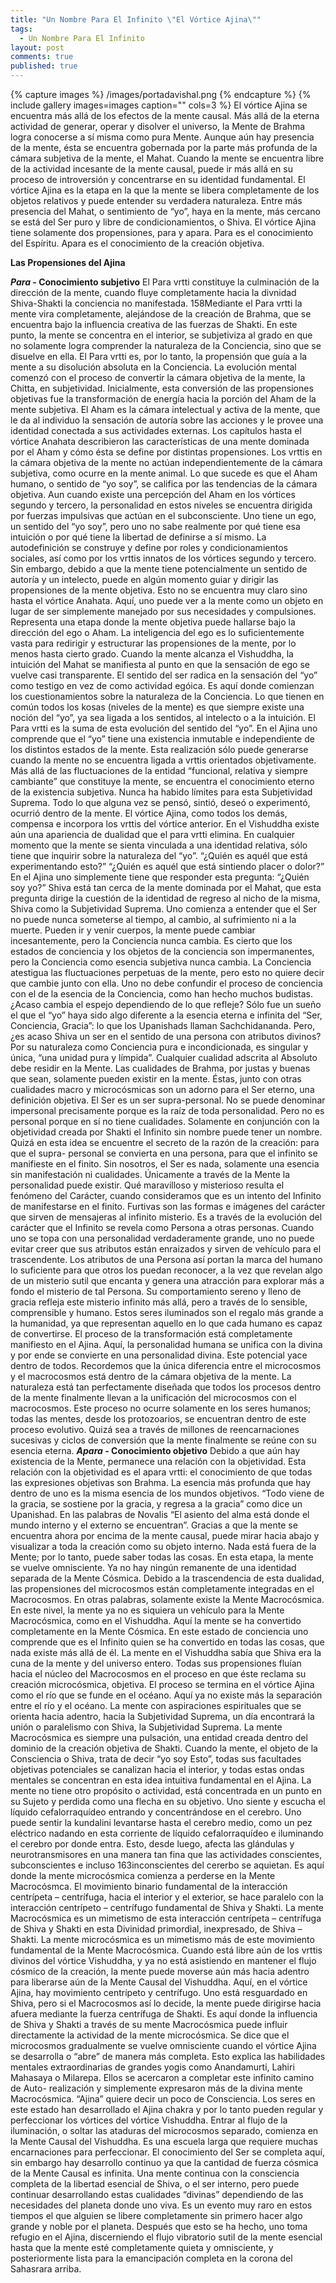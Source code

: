 ```yaml
---
title: "Un Nombre Para El Infinito \"El Vórtice Ajina\""
tags: 
  - Un Nombre Para El Infinito
layout: post
comments: true
published: true
---
```



{% capture images %}
	/images/portadavishal.png
{% endcapture %}
{% include gallery images=images caption="" cols=3 %}
El vórtice Ajina se encuentra más allá de los
efectos de la mente causal. Más allá de la eterna
actividad de generar, operar y disolver el universo, la
Mente de Brahma logra conocerse a sí misma como pura
Mente. Aunque aún hay presencia de la mente, ésta se
encuentra gobernada por la parte más profunda de la
cámara subjetiva de la mente, el Mahat. Cuando la mente
se encuentra libre de la actividad incesante de la mente
causal, puede ir más allá en su proceso de introversión y
concentrarse en su identidad fundamental. El vórtice Ajina
es la etapa en la que la mente se libera completamente
de los objetos relativos y puede entender su verdadera
naturaleza. Entre más presencia del Mahat, o sentimiento
de “yo”, haya en la mente, más cercano se está del Ser
puro y libre de condicionamientos, o Shiva.
El vórtice Ajina tiene solamente dos propensiones,
para y apara. Para es el conocimiento del Espíritu. Apara
es el conocimiento de la creación objetiva.

<strong>Las Propensiones del Ajina</strong>

<strong><em>Para</em> - Conocimiento subjetivo</strong>
El Para vrtti constituye la culminación de la
dirección de la mente, cuando fluye completamente hacia
la divnidad Shiva-Shakti la conciencia no manifestada.
158Mediante el Para vrtti la mente vira completamente,
alejándose de la creación de Brahma, que se encuentra
bajo la influencia creativa de las fuerzas de Shakti. En
este punto, la mente se concentra en el interior, se
subjetiviza al grado en que no solamente logra
comprender la naturaleza de la Conciencia, sino que se
disuelve en ella. El Para vrtti es, por lo tanto, la
propensión que guía a la mente a su disolución absoluta
en la Conciencia.
La evolución mental comenzó con el proceso de
convertir la cámara objetiva de la mente, la Chitta, en
subjetividad. Inicialmente, esta conversión de las
propensiones objetivas fue la transformación de energía
hacia la porción del Aham de la mente subjetiva. El Aham
es la cámara intelectual y activa de la mente, que le da al
individuo la sensación de autoría sobre las acciones y le
provee una identidad conectada a sus actividades
externas. Los capítulos hasta el vórtice Anahata
describieron las características de una mente dominada
por el Aham y cómo ésta se define por distintas
propensiones. Los vrttis en la cámara objetiva de la mente
no actúan independientemente de la cámara subjetiva,
como ocurre en la mente animal. Lo que sucede es que el
Aham humano, o sentido de “yo soy”, se califica por las
tendencias de la cámara objetiva. Aun cuando existe una
percepción del Aham en los vórtices segundo y tercero, la
personalidad en estos niveles se encuentra dirigida por
fuerzas impulsivas que actúan en el subconsciente. Uno
tiene un ego, un sentido del “yo soy”, pero uno no sabe
realmente por qué tiene esa intuición o por qué tiene la
libertad de definirse a sí mismo. La autodefinición se
construye y define por roles y condicionamientos sociales,
así como por los vrttis innatos de los vórtices segundo y
tercero. Sin embargo, debido a que la mente tiene
potencialmente un sentido de autoría y un intelecto,
puede en algún momento guiar y dirigir las propensiones
de la mente objetiva. Esto no se encuentra muy claro sino
hasta el vórtice Anahata. Aquí, uno puede ver a la mente
como un objeto en lugar de ser simplemente manejado
por sus necesidades y compulsiones. Representa una
etapa donde la mente objetiva puede hallarse bajo la
dirección del ego o Aham. La inteligencia del ego es lo
suficientemente vasta para redirigir y estructurar las
propensiones de la mente, por lo menos hasta cierto
grado. Cuando la mente alcanza el Vishuddha, la intuición
del Mahat se manifiesta al punto en que la sensación de
ego se vuelve casi transparente. El sentido del ser radica
en la sensación del “yo” como testigo en vez de como
actividad egóica. Es aquí donde comienzan los
cuestionamientos sobre la naturaleza de la Conciencia.
Lo que tienen en común todos los kosas (niveles de
la mente) es que siempre existe una noción del “yo”, ya
sea ligada a los sentidos, al intelecto o a la intuición. El
Para vrtti es la suma de esta evolución del sentido del
“yo”. En el Ajina uno comprende que el “yo” tiene una
existencia inmutable e independiente de los distintos
estados de la mente. Esta realización sólo puede
generarse cuando la mente no se encuentra ligada a
vrttis orientados objetivamente. Más allá de las
fluctuaciones de la entidad “funcional, relativa y siempre
cambiante” que constituye la mente, se encuentra el
conocimiento eterno de la existencia subjetiva. Nunca ha
habido límites para esta Subjetividad Suprema. Todo lo
que alguna vez se pensó, sintió, deseó o experimentó,
ocurrió dentro de la mente.
El vórtice Ajina, como todos los demás, compensa e
incorpora los vrttis del vórtice anterior. En el Vishuddha
existe aún una apariencia de dualidad que el para vrtti
elimina. En cualquier momento que la mente se sienta
vinculada a una identidad relativa, sólo tiene que inquirir
sobre la naturaleza del “yo”. “¿Quién es aquél que está
experimentando esto?” “¿Quién es aquél que está
sintiendo placer o dolor?” En el Ajina uno simplemente
tiene que responder esta pregunta: “¿Quién soy yo?”
Shiva está tan cerca de la mente dominada por el Mahat,
que esta pregunta dirige la cuestión de la identidad de
regreso al nicho de la misma, Shiva como la Subjetividad
Suprema. Uno comienza a entender que el Ser no puede
nunca someterse al tiempo, al cambio, al sufrimiento ni a
la muerte. Pueden ir y venir cuerpos, la mente puede
cambiar incesantemente, pero la Conciencia nunca
cambia. Es cierto que los estados de conciencia y los
objetos de la conciencia son impermanentes, pero la
Conciencia como esencia subjetiva nunca cambia. La
Conciencia atestigua las fluctuaciones perpetuas de la
mente, pero esto no quiere decir que cambie junto con
ella. Uno no debe confundir el proceso de conciencia con
el de la esencia de la Conciencia, como han hecho
muchos budistas. ¿Acaso cambia el espejo dependiendo
de lo que refleje? Sólo fue un sueño el que el “yo” haya
sido algo diferente a la esencia eterna e infinita del “Ser,
Conciencia, Gracia”: lo que los Upanishads llaman
Sachchidananda.
Pero, ¿es acaso Shiva un ser en el sentido de una
persona con atributos divinos? Por su naturaleza como
Conciencia pura e incondicionada, es singular y única,
“una unidad pura y límpida”. Cualquier cualidad adscrita
al Absoluto debe residir en la Mente. Las cualidades de
Brahma, por justas y buenas que sean, solamente pueden
existir en la mente. Éstas, junto con otras cualidades
macro y microcósmicas son un adorno para el Ser eterno,
una definición objetiva.
El Ser es un ser supra-personal. No se puede
denominar impersonal precisamente porque es la raíz de
toda personalidad. Pero no es personal porque en sí no
tiene cualidades. Solamente en conjunción con la
objetividad creada por Shakti el Infinito sin nombre puede
tener un nombre. Quizá en esta idea se encuentre el
secreto de la razón de la creación: para que el supra-
personal se convierta en una persona, para que el infinito
se manifieste en el finito. Sin nosotros, el Ser es nada,
solamente una esencia sin manifestación ni cualidades.
Únicamente a través de la Mente la personalidad puede
existir. Qué maravilloso y misterioso resulta el fenómeno
del Carácter, cuando consideramos que es un intento del
Infinito de manifestarse en el finito. Furtivas son las
formas e imágenes del carácter que sirven de mensajeras
al infinito misterio. Es a través de la evolución del
carácter que el Infinito se revela como Persona a otras
personas. Cuando uno se topa con una personalidad
verdaderamente grande, uno no puede evitar creer que
sus atributos están enraizados y sirven de vehículo para
el trascendente. Los atributos de una Persona así portan
la marca del humano lo suficiente para que otros los
puedan reconocer, a la vez que revelan algo de un
misterio sutil que encanta y genera una atracción para
explorar más a fondo el misterio de tal Persona. Su
comportamiento sereno y lleno de gracia refleja este
misterio infinito más allá, pero a través de lo sensible,
comprensible y humano. Estos seres iluminados son el
regalo más grande a la humanidad, ya que representan
aquello en lo que cada humano es capaz de convertirse.
El proceso de la transformación está
completamente manifiesto en el Ajina. Aquí, la
personalidad humana se unifica con la divina y por ende
se convierte en una personalidad divina. Este potencial
yace dentro de todos. Recordemos que la única diferencia
entre el microcosmos y el macrocosmos está dentro de la
cámara objetiva de la mente. La naturaleza está tan
perfectamente diseñada que todos los procesos dentro de
la mente finalmente llevan a la unificación del
microcosmos con el macrocosmos. Este proceso no ocurre
solamente en los seres humanos; todas las mentes, desde
los protozoarios, se encuentran dentro de este proceso
evolutivo. Quizá sea a través de millones de
reencarnaciones sucesivas y ciclos de conversión que la
mente finalmente se reúne con su esencia eterna.
<strong><em>Apara</em> - Conocimiento objetivo</strong>
Debido a que aún hay existencia de la Mente,
permanece una relación con la objetividad. Esta relación
con la objetividad es el apara vrtti: el conocimiento de
que todas las expresiones objetivas son Brahma. La
esencia más profunda que hay dentro de uno es la misma
esencia de los mundos objetivos. “Todo viene de la gracia,
se sostiene por la gracia, y regresa a la gracia” como dice
un Upanishad. En las palabras de Novalis “El asiento del
alma está donde el mundo interno y el externo se
encuentran”.
Gracias a que la mente se encuentra ahora por
encima de la mente causal, puede mirar hacia abajo y
visualizar a toda la creación como su objeto interno. Nada
está fuera de la Mente; por lo tanto, puede saber todas
las cosas. En esta etapa, la mente se vuelve omnisciente.
Ya no hay ningún remanente de una identidad separada
de la Mente Cósmica. Debido a la trascendencia de esta
dualidad, las propensiones del microcosmos están
completamente integradas en el Macrocosmos. En otras
palabras, solamente existe la Mente Macrocósmica. En
este nivel, la mente ya no es siquiera un vehículo para la
Mente Macrocósmica, como en el Vishuddha. Aquí la
mente se ha convertido completamente en la Mente
Cósmica. En este estado de conciencia uno comprende
que es el Infinito quien se ha convertido en todas las
cosas, que nada existe más allá de él. La mente en el
Vishuddha sabía que Shiva era la cuna de la mente y del
universo entero. Todas sus propensiones fluían hacia el
núcleo del Macrocosmos en el proceso en que éste
reclama su creación microcósmica, objetiva. El proceso se
termina en el vórtice Ajina como el río que se funde en el
océano. Aquí ya no existe más la separación entre el río y
el océano.
La mente con aspiraciones espirituales que se
orienta hacia adentro, hacia la Subjetividad Suprema, un
día encontrará la unión o paralelismo con Shiva, la
Subjetividad Suprema. La mente Macrocósmica es
siempre una pulsación, una entidad creada dentro del
dominio de la creación objetiva de Shakti. Cuando la
mente, el objeto de la Consciencia o Shiva, trata de decir
“yo soy Esto”, todas sus facultades objetivas potenciales
se canalizan hacia el interior, y todas estas ondas
mentales se concentran en esta idea intuitiva
fundamental en el Ajina. La mente no tiene otro propósito
o actividad, está concentrada en un punto en su Sujeto y
perdida como una flecha en su objetivo. Uno siente y
escucha el líquido cefalorraquídeo entrando y
concentrándose en el cerebro. Uno puede sentir la
kundalini levantarse hasta el cerebro medio, como un pez
eléctrico nadando en esta corriente de líquido
cefalorraquídeo e iluminando el cerebro por donde entra.
Esto, desde luego, afecta las glándulas y
neurotransmisores en una manera tan fina que las
actividades conscientes, subconscientes e incluso
163inconscientes del cererbo se aquietan. Es aquí donde la
mente microcósmica comienza a perderse en la Mente
Macrocósmca. El movimiento binario fundamental de la
interacción centrípeta – centrífuga, hacia el interior y el
exterior, se hace paralelo con la interacción centrípeto –
centrífugo fundamental de Shiva y Shakti.
La mente Macrocósmica es un mimetismo de esta
interacción centrípeta – centrífuga de Shiva y Shakti en
esta Divinidad primordial, inexpresado, de Shiva – Shakti.
La mente microcósmica es un mimetismo más de este
movimiento fundamental de la Mente Macrocósmica.
Cuando está libre aún de los vrttis divinos del vórtice
Vishuddha, y ya no está asistiendo en mantener el flujo
cósmico de la creación, la mente puede moverse aún más
hacia adentro para liberarse aún de la Mente Causal del
Vishuddha. Aquí, en el vórtice Ajina, hay movimiento
centrípeto y centrífugo. Uno está resguardado en Shiva,
pero si el Macrocosmos así lo decide, la mente puede
dirigirse hacia afuera mediante la fuerza centrífuga de
Shakti. Es aquí donde la influencia de Shiva y Shakti a
través de su mente Macrocósmica puede influir
directamente la actividad de la mente microcósmica. Se
dice que el microcosmos gradualmente se vuelve
omnisciente cuando el vórtice Ajina se desarrolla o “abre”
de manera más completa. Esto explica las habilidades
mentales extraordinarias de grandes yogis como
Anandamurti, Lahiri Mahasaya o Milarepa. Ellos se
acercaron a completar este infinito camino de Auto-
realización y simplemente expresaron más de la divina
mente Macrocósmica. “Ajina” quiere decir un poco de
Consciencia. Los seres en este estado han desarrollado el
Ajina chakra y por lo tanto pueden regular y perfeccionar
los vórtices del vórtice Vishuddha.
Entrar al flujo de la iluminación, o soltar las
ataduras del microcosmos separado, comienza en la
Mente Causal del Vishuddha. Es una escuela larga que
requiere muchas encarnaciones para perfeccionar. El
conocimiento del Ser se completa aquí, sin embargo hay
desarrollo continuo ya que la cantidad de fuerza cósmica
de la Mente Causal es infinita. Una mente continua con la
consciencia completa de la libertad esencial de Shiva, o el
ser interno, pero puede continuar desarrollando estas
cualidades “divinas” dependiendo de las necesidades del
planeta donde uno viva. Es un evento muy raro en estos
tiempos el que alguien se libere completamente sin
primero hacer algo grande y noble por el planeta.
Después que esto se ha hecho, uno toma refugio en el
Ajina, discerniendo el flujo vibratorio sutil de la mente
esencial hasta que la mente esté completamente quieta y
omnisciente, y posteriormente lista para la emancipación
completa en la corona del Sahasrara arriba.
